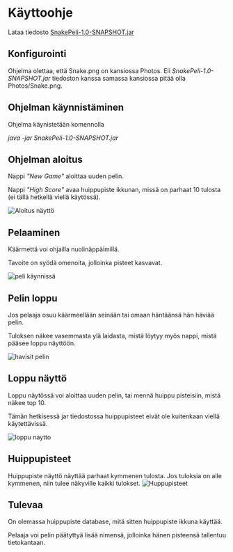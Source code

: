 # Käyttoohje #
Lataa tiedosto [SnakePeli-1.0-SNAPSHOT.jar](https://github.com/Savolainen95/otm-harjoitustyo/releases)
## Konfigurointi ##
Ohjelma olettaa, että Snake.png on kansiossa Photos.
Eli *SnakePeli-1.0-SNAPSHOT.jar* tiedoston kanssa samassa kansiossa pitää olla Photos/Snake.png.

## Ohjelman käynnistäminen ##
Ohjelma käynistetään komennolla

*java -jar SnakePeli-1.0-SNAPSHOT.jar*

## Ohjelman aloitus ##
Nappi *"New Game"* aloittaa uuden pelin.

Nappi *"High Score"* avaa huippupiste ikkunan, missä on parhaat 10 tulosta (ei tällä hetkellä viellä käytössä).

![Aloitus näyttö](https://github.com/Savolainen95/otm-harjoitustyo/blob/master/SnakePeli/Photos/aloitus.png)

## Pelaaminen ## 
Käärmettä voi ohjailla nuolinäppäimillä.

Tavoite on syödä omenoita, jolloinka pisteet kasvavat.

![peli käynnissä](https://github.com/Savolainen95/otm-harjoitustyo/blob/master/SnakePeli/Photos/pelikaynnissa.png)

## Pelin loppu ##
Jos pelaaja osuu käärmeellään seinään tai omaan häntäänsä hän häviää pelin.

Tuloksen näkee vasemmasta ylä laidasta, mistä löytyy myös nappi, mistä pääsee loppu näyttöön.

![havisit pelin](https://github.com/Savolainen95/otm-harjoitustyo/blob/master/SnakePeli/Photos/h%C3%A4vi%C3%B6.png)

## Loppu näyttö ##
Loppu näytössä voi aloittaa uuden pelin, tai mennä huippu pisteisiin, mistä näkee top 10.

Tämän hetkisessä jar tiedostossa huippupisteet eivät ole kuitenkaan viellä käytettävissä.

![loppu naytto](https://github.com/Savolainen95/otm-harjoitustyo/blob/master/SnakePeli/Photos/h%C3%A4vi%C3%B6%20ruutu.png)

## Huippupisteet ##
Huippupiste näyttö näyttää parhaat kymmenen tulosta. Jos tuloksia on alle kymmenen, niin tulee näkyville kaikki tulokset.
![Huppupisteet](https://github.com/Savolainen95/otm-harjoitustyo/blob/master/SnakePeli/Photos/huippupisteet.png)

## Tulevaa ##
On olemassa huippupiste database, mitä sitten huippupiste ikkuna käyttää.

Pelaaja voi pelin päätyttyä lisää nimensä, jolloinka hänen pisteensä tallentuu tietokantaan.
